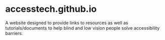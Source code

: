 # accesstech.github.io
A website designed to provide links to resources as well as tutorials/documents to help blind and low vision people solve accessibility barriers.
